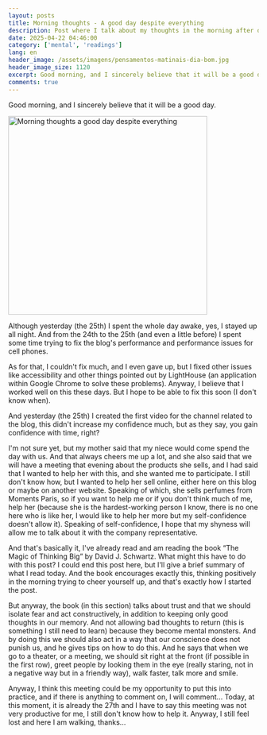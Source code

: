 ```yaml
---
layout: posts
title: Morning thoughts - A good day despite everything
description: Post where I talk about my thoughts in the morning after doing some tasks.
date: 2025-04-22 04:46:00
category: ['mental', 'readings']
lang: en
header_image: /assets/imagens/pensamentos-matinais-dia-bom.jpg
header_image_size: 1120
excerpt: Good morning, and I sincerely believe that it will be a good day. Although yesterday (the 25th) ...
comments: true
---
```


Good morning, and I sincerely believe that it will be a good day.

<img loading='lazy' alt="Morning thoughts a good day despite everything"  src="{{ '/assets/imagens/pensamentos-matinais-dia-bom.jpg' | relative_url }}" width="400" height="400">

Although yesterday (the 25th) I spent the whole day awake, yes, I stayed up all night. And from the 24th to the 25th (and even a little before) I spent some time trying to fix the blog's performance and performance issues for cell phones.

As for that, I couldn't fix much, and I even gave up, but I fixed other issues like accessibility and other things pointed out by LightHouse (an application within Google Chrome to solve these problems). Anyway, I believe that I worked well on this these days. But I hope to be able to fix this soon (I don't know when).

And yesterday (the 25th) I created the first video for the channel related to the blog, this didn't increase my confidence much, but as they say, you gain confidence with time, right?

I'm not sure yet, but my mother said that my niece would come spend the day with us. And that always cheers me up a lot, and she also said that we will have a meeting that evening about the products she sells, and I had said that I wanted to help her with this, and she wanted me to participate. I still don't know how, but I wanted to help her sell online, either here on this blog or maybe on another website. Speaking of which, she sells perfumes from Moments Paris, so if you want to help me or if you don't think much of me, help her (because she is the hardest-working person I know, there is no one here who is like her, I would like to help her more but my self-confidence doesn't allow it). Speaking of self-confidence, I hope that my shyness will allow me to talk about it with the company representative.

And that's basically it, I've already read and am reading the book “The Magic of Thinking Big” by David J. Schwartz. What might this have to do with this post? I could end this post here, but I'll give a brief summary of what I read today. And the book encourages exactly this, thinking positively in the morning trying to cheer yourself up, and that's exactly how I started the post.

But anyway, the book (in this section) talks about trust and that we should isolate fear and act constructively, in addition to keeping only good thoughts in our memory. And not allowing bad thoughts to return (this is something I still need to learn) because they become mental monsters. And by doing this we should also act in a way that our conscience does not punish us, and he gives tips on how to do this. And he says that when we go to a theater, or a meeting, we should sit right at the front (if possible in the first row), greet people by looking them in the eye (really staring, not in a negative way but in a friendly way), walk faster, talk more and smile.

Anyway, I think this meeting could be my opportunity to put this into practice, and if there is anything to comment on, I will comment... Today, at this moment, it is already the 27th and I have to say this meeting was not very productive for me, I still don't know how to help it. Anyway, I still feel lost and here I am walking, thanks...